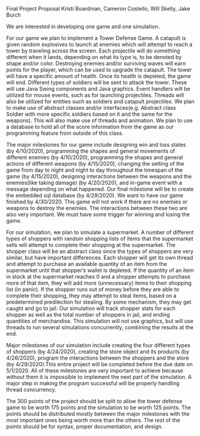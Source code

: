 Final Project Proposal
Kristi Boardman, Cameron Costello, Will Skelly, Jake Burch

We are interested in developing one game and one simulation.

For our game we plan to implement a Tower Defense Game. A catapult is given random explosives to launch at enemies which will attempt to reach a tower by traveling across the screen. Each projectile will do something different when it lands, depending on what its type is, to be denoted by shape and/or color. Destroying enemies and/or surviving waves will earn points for the player, which can be used to upgrade the catapult. The tower will have a specific amount of health. Once its health is depleted, the game will end. Different types of soldiers will be sent to attack the tower. These will use Java Swing components and Java graphics. Event handlers will be utilized for mouse events, such as for launching projectiles. Threads will also be utilized for entities such as soldiers and catapult projectiles. We plan to make use of abstract classes and/or interfaces(e.g. Abstract class Soldier with more specific soldiers based on it and the same for the weapons).  This will also make use of threads and animation. We plan to use a database to hold all of the score information from the game as our programming feature from outside of this class.

The major milestones for our game include designing win and loss states (by 4/10/2020), programming the shapes and general movements of different enemies (by 4/10/2020), programming the shapes and general actions of different weapons (by 4/15/2020), changing the setting of the game from day to night and night to day throughout the timespan of the game (by 4/15/2020), designing interactions between the weapons and the enemies(like taking damage) (by 4/20/2020), and in-game event with a message depending on what happened. Our final milestone will be to create the embedded sql database (by 4/29/2020). We want to have our game finished by 4/30/2020. This game will not work if there are no enemies or weapons to destroy the enemies. The interactions between these two are also very important. We must have some trigger for winning and losing the game. 

For our simulation, we plan to simulate a supermarket.  A number of different types of shoppers with random shopping lists of items that the supermarket sells will attempt to complete their shopping at the supermarket. The shopper class will be an abstract class since the types of shoppers are very similar, but have important differences. Each shopper will get its own thread and attempt to purchase an available quantity of an item from the supermarket until that shopper’s wallet is depleted.  If the quantity of an item in stock at the supermarket reaches 0 and a shopper attempts to purchase more of that item, they will add more (unnecessary) items to their shopping list (in panic).  If the shopper runs out of money before they are able to complete their shopping, they may attempt to steal items, based on a predetermined predilection for stealing.  By some mechanism, they may get caught and go to jail. Our simulation will track shopper stats for each shopper as well as the total number of shoppers in jail, and ending quantities of merchandise.  This simulation will not use graphics, but will use threads to run several simulations concurrently, combining the results at the end.

Major milestones of our simulation include creating the four different types of shoppers (by 4/24/2020), creating the store object and its products (by 4/26/2020), program the interactions between the shoppers and the store (by 4/29/2020).This entire project will be completed before the due date on 5/1/2020. All of these milestones are very important to achieve because without them it is impossible to implement the next part of the simulation. A major step in making the program successful will be properly handling thread concurrency.

The 300 points of the project should be split to allow the tower defense game to be worth 175 points and the simulation to be worth 125 points. The points should be distributed mostly between the major milestones with the most important ones being worth more than the others. The rest of the points should be for syntax, proper documentation, and design.
